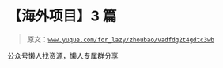 # 【海外项目】3 篇

> 原文：[`www.yuque.com/for_lazy/zhoubao/vadfdg2t4gdtc3wb`](https://www.yuque.com/for_lazy/zhoubao/vadfdg2t4gdtc3wb)

公众号懒人找资源，懒人专属群分享
